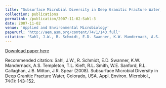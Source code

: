 ```yaml
---
title: "Subsurface Microbial Diversity in Deep Granitic Fracture Water, Colorado, USA"
collection: publications
permalink: /publication/2007-11-02-Sahl-3
date: 2007-11-02
venue: 'Applied and Environmental Microbiology'
paperurl: 'http://aem.asm.org/content/74/1/143.full'
citation: 'Sahl, J.W., R. Schmidt, E.D. Swanner, K.W. Mandernack, A.S. Templeton, T.L. Kieft, R.L. Smith, W.E. Sanford, R.L. Callaghan, J.B. Mitton, J.R. Spear (2008).  Subsurface Microbial Diversity in Deep Granitic Fracture Water, Colorado, USA. Appl. Environ. Microbiol., 74(1): 143-152.'
---
```


<a href='http://aem.asm.org/content/74/1/143.full'>Download paper here</a>

Recommended citation: Sahl, J.W., R. Schmidt, E.D. Swanner, K.W. Mandernack, A.S. Templeton, T.L. Kieft, R.L. Smith, W.E. Sanford, R.L. Callaghan, J.B. Mitton, J.R. Spear (2008).  Subsurface Microbial Diversity in Deep Granitic Fracture Water, Colorado, USA. Appl. Environ. Microbiol., 74(1): 143-152.